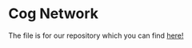 # Cog Network
The file is for our repository which you can find [here!](https://github.com/cognetwork-dev/.github/tree/main/profile)
